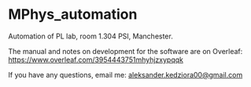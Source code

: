 # MPhys_automation
 Automation of PL lab, room 1.304 PSI, Manchester.
 
 The manual and notes on development for the software are on Overleaf:  https://www.overleaf.com/3954443751mhyhjzxypqqk
 
 If you have any questions, email me:  aleksander.kedziora00@gmail.com
